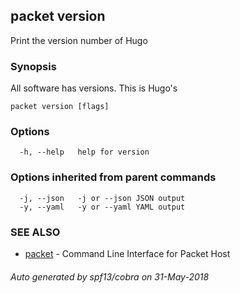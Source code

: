 ## packet version

Print the version number of Hugo

### Synopsis

All software has versions. This is Hugo's

```
packet version [flags]
```

### Options

```
  -h, --help   help for version
```

### Options inherited from parent commands

```
  -j, --json   -j or --json JSON output
  -y, --yaml   -y or --yaml YAML output
```

### SEE ALSO

* [packet](packet.md)	 - Command Line Interface for Packet Host

###### Auto generated by spf13/cobra on 31-May-2018
